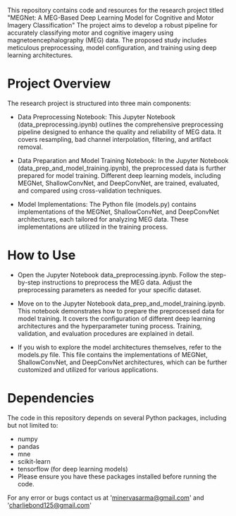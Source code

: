This repository contains code and resources for the research project titled "MEGNet: A MEG-Based Deep Learning Model for Cognitive and Motor Imagery Classification" The project aims to develop a robust pipeline for accurately classifying motor and cognitive imagery using magnetoencephalography (MEG) data. The proposed study includes meticulous preprocessing, model configuration, and training using deep learning architectures.


# Project Overview
The research project is structured into three main components:

* Data Preprocessing Notebook: This Jupyter Notebook (data_preprocessing.ipynb) outlines the comprehensive preprocessing pipeline designed to enhance the quality and reliability of MEG data. It covers resampling, bad channel interpolation, filtering, and artifact removal.

* Data Preparation and Model Training Notebook: In the Jupyter Notebook (data_prep_and_model_training.ipynb), the preprocessed data is further prepared for model training. Different deep learning models, including MEGNet, ShallowConvNet, and DeepConvNet, are trained, evaluated, and compared using cross-validation techniques.

* Model Implementations: The Python file (models.py) contains implementations of the MEGNet, ShallowConvNet, and DeepConvNet architectures, each tailored for analyzing MEG data. These implementations are utilized in the training process.

# How to Use
* Open the Jupyter Notebook data_preprocessing.ipynb. Follow the step-by-step instructions to preprocess the MEG data. Adjust the preprocessing parameters as needed for your specific dataset.

* Move on to the Jupyter Notebook data_prep_and_model_training.ipynb. This notebook demonstrates how to prepare the preprocessed data for model training. It covers the configuration of different deep learning architectures and the hyperparameter tuning process. Training, validation, and evaluation procedures are explained in detail.

* If you wish to explore the model architectures themselves, refer to the models.py file. This file contains the implementations of MEGNet, ShallowConvNet, and DeepConvNet architectures, which can be further customized and utilized for various applications.

# Dependencies
The code in this repository depends on several Python packages, including but not limited to:

- numpy
- pandas
- mne
- scikit-learn
- tensorflow (for deep learning models)
- Please ensure you have these packages installed before running the code.

For any error or bugs contact us at 'minervasarma@gmail.com' and 'charliebond125@gmail.com'
